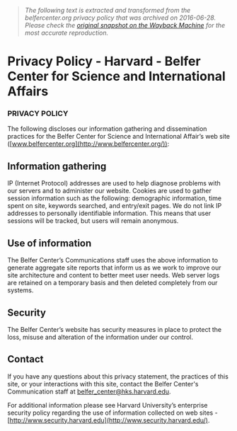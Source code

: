 > *The following text is extracted and transformed from the belfercenter.org privacy policy that was archived on 2016-06-28. Please check the [original snapshot on the Wayback Machine](https://web.archive.org/web/20160628122502id_/http%3A//belfercenter.org/privacypolicy.html) for the most accurate reproduction.*

# Privacy Policy - Harvard - Belfer Center for Science and International Affairs

### PRIVACY POLICY

  


The following discloses our information gathering and dissemination practices for the Belfer Center for Science and International Affair’s web site ([www.belfercenter.org](http://www.belfercenter.org/)):

## Information gathering

IP (Internet Protocol) addresses are used to help diagnose problems with our servers and to administer our website. Cookies are used to gather session information such as the following: demographic information, time spent on site, keywords searched, and entry/exit pages. We do not link IP addresses to personally identifiable information. This means that user sessions will be tracked, but users will remain anonymous.

## Use of information

The Belfer Center’s Communications staff uses the above information to generate aggregate site reports that inform us as we work to improve our site architecture and content to better meet user needs. Web server logs are retained on a temporary basis and then deleted completely from our systems.

## Security

The Belfer Center’s website has security measures in place to protect the loss, misuse and alteration of the information under our control.

## Contact

If you have any questions about this privacy statement, the practices of this site, or your interactions with this site, contact the Belfer Center's Communication staff at [belfer_center@hks.harvard.edu](mailto:belfer_center@hks.harvard.edu?subject=BCSIA%20Web%20Site%20Feedback).

For additional information please see Harvard University’s enterprise security policy regarding the use of information collected on web sites - [http://www.security.harvard.edu](http://www.security.harvard.edu/).

